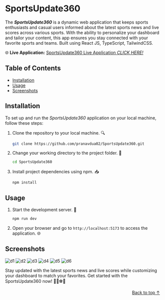 # SportsUpdate360

The **_SportsUpdate360_**  is a dynamic web application that keeps sports enthusiasts and casual users informed about the latest sports news and live scores across various sports. With the ability to personalize your dashboard and tailor your content, this app ensures you stay connected with your favorite sports and teams.
Built using React JS, TypeScript, TailwindCSS.

🌐 **Live Application:** [SportsUpdate360 Live Application _CLICK HERE!_](https://sports-updates360.vercel.app/)

## Table of Contents

- [Installation](#installation)
- [Usage](#usage)
- [Screenshots](#screenshots)

## Installation

To set up and run the _SportsUpdate360_  application on your local machine, follow these steps:

1. Clone the repository to your local machine. 🔍
   ```bash
   git clone https://github.com/pranavdua02/SportsUpdate360.git
   ```
2. Change your working directory to the project folder. 📂
   ```bash
   cd SportsUpdate360
   ```
3. Install project dependencies using npm. 📥
   ```bash
   npm install
   ```
## Usage

1. Start the development server. 🚀
   ```bash
   npm run dev
   ```
2. Open your browser and go to ``http://localhost:5173`` to access the application. 🌐

## Screenshots
![d1](https://github.com/Gopal-379/SportsUpdate360/assets/83073228/6f5b61d3-2f6f-4b79-a30f-584713106961)
![d2](https://github.com/Gopal-379/SportsUpdate360/assets/83073228/ed18e745-a78f-4714-a718-b1704ee0d08c)
![d3](https://github.com/Gopal-379/SportsUpdate360/assets/83073228/ce8a9235-419d-4fba-aecd-d30f8ce1a324)
![d4](https://github.com/Gopal-379/SportsUpdate360/assets/83073228/2cfe6d6b-9342-4845-8ac6-e175f6fe4da3)
![d5](https://github.com/Gopal-379/SportsUpdate360/assets/83073228/2f4317ab-e978-4da2-85e8-c9bf6214cfcf)
![d6](https://github.com/Gopal-379/SportsUpdate360/assets/83073228/6851b634-8bdb-408a-9cd0-9105921a63f5)

Stay updated with the latest sports news and live scores while customizing your dashboard to match your favorites. Get started with the SportsUpdate360 now! 🏀🏈⚽🎾

<div align="right"><a href="#sportsupdate360">Back to top  ↑</a></div>
